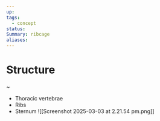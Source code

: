 ```yaml
---
up: 
tags:
  - concept
status: 
Summary: ribcage
aliases:
---
```

# Structure
~
- Thoracic vertebrae
- Ribs
- Sternum
![[Screenshot 2025-03-03 at 2.21.54 pm.png]]